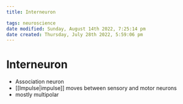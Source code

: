 ```yaml
---
title: Interneuron

tags: neuroscience
date modified: Sunday, August 14th 2022, 7:25:14 pm
date created: Thursday, July 28th 2022, 5:59:06 pm
---
```


# Interneuron
- Association neuron
- [[Impulse|impulse]] moves between sensory and motor neurons
- mostly multipolar

